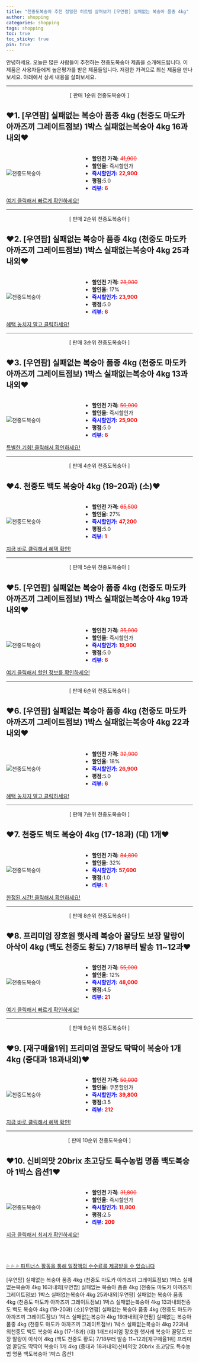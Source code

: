```yaml
---
title: "천중도복숭아 추천 정밀한 히트템 살펴보기 [우연팜] 실패없는 복숭아 품종 4kg"
author: shopping
categories: shopping
tags: shopping
toc: true
toc_sticky: true
pin: true
---
```

안녕하세요. 오늘은 많은 사람들이 추천하는 천중도복숭아 제품을 소개해드립니다. 이 제품은 사용자들에게 높은평가를 받은 제품들입니다. 저렴한 가격으로 최신 제품을 만나보세요. 아래에서 상세 내용을 살펴보세요.

---
<p class="toplist" style="margin: 0 auto; display: block; width: fit-content;">[ 판매 1순위 천중도복숭아 ]</p>

<h2><strong>❤️1. [우연팜] 실패없는 복숭아 품종 4kg (천중도 마도카 아까즈끼 그레이트점보) 1박스 실패없는복숭아 4kg 16과내외❤️</strong></h2>

<div style="display: flex; align-items: center;">
    <div style="flex: 0.4;">
        <img src="https://thumbnail10.coupangcdn.com/thumbnails/remote/230x230ex/image/vendor_inventory/5977/d6859e7a926ab72d8d5b6eae3c05c069347c565aee9455d0de00c8cf1fdd.jpg" alt="천중도복숭아" style="max-width: 100%;">
    </div>
    <div style="flex: 0.6; margin-left: 10px;">
        <ul>
            <li><strong>할인전 가격:</strong> <del style="color: red;">41,900</del></li>
            <li><strong>할인율:</strong> 즉시할인가</li>
            <li><span style='color:blue'><strong>즉시할인가:</strong></span> <span style='color:red'><strong>22,900</strong></span></li>
            <li><strong>평점:</strong>5.0</li>
            <li><span style='color:blue'><strong>리뷰:</strong></span> <span style='color:red'><strong>6</strong></span></li>
        </ul>
    </div>
</div>
<div class="center">
    <a href="https://selin100587.github.io?lptag=AF9450613&subid=githubio&pageKey=8239593280&traceid=V0-153&itemId=23714051830&vendorItemId=90738931127" class="myButton">
        여기 클릭해서 빠르게 확인하세요!
    </a>
</div>


---
<p class="toplist" style="margin: 0 auto; display: block; width: fit-content;">[ 판매 2순위 천중도복숭아 ]</p>

<h2><strong>❤️2. [우연팜] 실패없는 복숭아 품종 4kg (천중도 마도카 아까즈끼 그레이트점보) 1박스 실패없는복숭아 4kg 25과내외❤️</strong></h2>

<div style="display: flex; align-items: center;">
    <div style="flex: 0.4;">
        <img src="https://thumbnail10.coupangcdn.com/thumbnails/remote/230x230ex/image/vendor_inventory/5977/d6859e7a926ab72d8d5b6eae3c05c069347c565aee9455d0de00c8cf1fdd.jpg" alt="천중도복숭아" style="max-width: 100%;">
    </div>
    <div style="flex: 0.6; margin-left: 10px;">
        <ul>
            <li><strong>할인전 가격:</strong> <del style="color: red;">28,900</del></li>
            <li><strong>할인율:</strong> 17%</li>
            <li><span style='color:blue'><strong>즉시할인가:</strong></span> <span style='color:red'><strong>23,900</strong></span></li>
            <li><strong>평점:</strong>5.0</li>
            <li><span style='color:blue'><strong>리뷰:</strong></span> <span style='color:red'><strong>6</strong></span></li>
        </ul>
    </div>
</div>
<div class="center">
    <a href="https://selin100587.github.io?lptag=AF9450613&subid=githubio&pageKey=8239593280&traceid=V0-153&itemId=23714051836&vendorItemId=90738931135" class="myButton">
        혜택 놓치지 말고 클릭하세요!
    </a>
</div>


---
<p class="toplist" style="margin: 0 auto; display: block; width: fit-content;">[ 판매 3순위 천중도복숭아 ]</p>

<h2><strong>❤️3. [우연팜] 실패없는 복숭아 품종 4kg (천중도 마도카 아까즈끼 그레이트점보) 1박스 실패없는복숭아 4kg 13과내외❤️</strong></h2>

<div style="display: flex; align-items: center;">
    <div style="flex: 0.4;">
        <img src="https://thumbnail10.coupangcdn.com/thumbnails/remote/230x230ex/image/vendor_inventory/5977/d6859e7a926ab72d8d5b6eae3c05c069347c565aee9455d0de00c8cf1fdd.jpg" alt="천중도복숭아" style="max-width: 100%;">
    </div>
    <div style="flex: 0.6; margin-left: 10px;">
        <ul>
            <li><strong>할인전 가격:</strong> <del style="color: red;">50,900</del></li>
            <li><strong>할인율:</strong> 즉시할인가</li>
            <li><span style='color:blue'><strong>즉시할인가:</strong></span> <span style='color:red'><strong>25,900</strong></span></li>
            <li><strong>평점:</strong>5.0</li>
            <li><span style='color:blue'><strong>리뷰:</strong></span> <span style='color:red'><strong>6</strong></span></li>
        </ul>
    </div>
</div>
<div class="center">
    <a href="https://selin100587.github.io?lptag=AF9450613&subid=githubio&pageKey=8239593280&traceid=V0-153&itemId=23714051842&vendorItemId=90738931160" class="myButton">
        특별한 기회! 클릭해서 확인하세요!
    </a>
</div>


---
<p class="toplist" style="margin: 0 auto; display: block; width: fit-content;">[ 판매 4순위 천중도복숭아 ]</p>

<h2><strong>❤️4. 천중도 백도 복숭아 4kg (19-20과) (소)❤️</strong></h2>

<div style="display: flex; align-items: center;">
    <div style="flex: 0.4;">
        <img src="https://thumbnail10.coupangcdn.com/thumbnails/remote/230x230ex/image/vendor_inventory/0906/29c4fc95e4239aa9879cc9a9f0f92ff347d5de8dc78fa05ebf211066cbcb.jpg" alt="천중도복숭아" style="max-width: 100%;">
    </div>
    <div style="flex: 0.6; margin-left: 10px;">
        <ul>
            <li><strong>할인전 가격:</strong> <del style="color: red;">65,500</del></li>
            <li><strong>할인율:</strong> 27%</li>
            <li><span style='color:blue'><strong>즉시할인가:</strong></span> <span style='color:red'><strong>47,200</strong></span></li>
            <li><strong>평점:</strong>5.0</li>
            <li><span style='color:blue'><strong>리뷰:</strong></span> <span style='color:red'><strong>1</strong></span></li>
        </ul>
    </div>
</div>
<div class="center">
    <a href="https://selin100587.github.io?lptag=AF9450613&subid=githubio&pageKey=6059833877&traceid=V0-153&itemId=11137960228&vendorItemId=78416434899" class="myButton">
        지금 바로 클릭해서 혜택 확인!
    </a>
</div>


---
<p class="toplist" style="margin: 0 auto; display: block; width: fit-content;">[ 판매 5순위 천중도복숭아 ]</p>

<h2><strong>❤️5. [우연팜] 실패없는 복숭아 품종 4kg (천중도 마도카 아까즈끼 그레이트점보) 1박스 실패없는복숭아 4kg 19과내외❤️</strong></h2>

<div style="display: flex; align-items: center;">
    <div style="flex: 0.4;">
        <img src="https://thumbnail10.coupangcdn.com/thumbnails/remote/230x230ex/image/vendor_inventory/5977/d6859e7a926ab72d8d5b6eae3c05c069347c565aee9455d0de00c8cf1fdd.jpg" alt="천중도복숭아" style="max-width: 100%;">
    </div>
    <div style="flex: 0.6; margin-left: 10px;">
        <ul>
            <li><strong>할인전 가격:</strong> <del style="color: red;">35,900</del></li>
            <li><strong>할인율:</strong> 즉시할인가</li>
            <li><span style='color:blue'><strong>즉시할인가:</strong></span> <span style='color:red'><strong>19,900</strong></span></li>
            <li><strong>평점:</strong>5.0</li>
            <li><span style='color:blue'><strong>리뷰:</strong></span> <span style='color:red'><strong>6</strong></span></li>
        </ul>
    </div>
</div>
<div class="center">
    <a href="https://selin100587.github.io?lptag=AF9450613&subid=githubio&pageKey=8239593280&traceid=V0-153&itemId=23714051826&vendorItemId=90738931116" class="myButton">
        여기 클릭해서 할인 정보를 확인하세요!
    </a>
</div>


---
<p class="toplist" style="margin: 0 auto; display: block; width: fit-content;">[ 판매 6순위 천중도복숭아 ]</p>

<h2><strong>❤️6. [우연팜] 실패없는 복숭아 품종 4kg (천중도 마도카 아까즈끼 그레이트점보) 1박스 실패없는복숭아 4kg 22과내외❤️</strong></h2>

<div style="display: flex; align-items: center;">
    <div style="flex: 0.4;">
        <img src="https://thumbnail10.coupangcdn.com/thumbnails/remote/230x230ex/image/vendor_inventory/5977/d6859e7a926ab72d8d5b6eae3c05c069347c565aee9455d0de00c8cf1fdd.jpg" alt="천중도복숭아" style="max-width: 100%;">
    </div>
    <div style="flex: 0.6; margin-left: 10px;">
        <ul>
            <li><strong>할인전 가격:</strong> <del style="color: red;">32,900</del></li>
            <li><strong>할인율:</strong> 18%</li>
            <li><span style='color:blue'><strong>즉시할인가:</strong></span> <span style='color:red'><strong>26,900</strong></span></li>
            <li><strong>평점:</strong>5.0</li>
            <li><span style='color:blue'><strong>리뷰:</strong></span> <span style='color:red'><strong>6</strong></span></li>
        </ul>
    </div>
</div>
<div class="center">
    <a href="https://selin100587.github.io?lptag=AF9450613&subid=githubio&pageKey=8239593280&traceid=V0-153&itemId=23714051839&vendorItemId=90738931147" class="myButton">
        혜택 놓치지 말고 클릭하세요!
    </a>
</div>


---
<p class="toplist" style="margin: 0 auto; display: block; width: fit-content;">[ 판매 7순위 천중도복숭아 ]</p>

<h2><strong>❤️7. 천중도 백도 복숭아 4kg (17-18과) (대) 1개❤️</strong></h2>

<div style="display: flex; align-items: center;">
    <div style="flex: 0.4;">
        <img src="https://thumbnail9.coupangcdn.com/thumbnails/remote/230x230ex/image/vendor_inventory/2e18/f0462eed9439e78996913dbf738fd71f41a0c1cb34f2914f132601e02a95.jpg" alt="천중도복숭아" style="max-width: 100%;">
    </div>
    <div style="flex: 0.6; margin-left: 10px;">
        <ul>
            <li><strong>할인전 가격:</strong> <del style="color: red;">84,800</del></li>
            <li><strong>할인율:</strong> 32%</li>
            <li><span style='color:blue'><strong>즉시할인가:</strong></span> <span style='color:red'><strong>57,600</strong></span></li>
            <li><strong>평점:</strong>1.0</li>
            <li><span style='color:blue'><strong>리뷰:</strong></span> <span style='color:red'><strong>1</strong></span></li>
        </ul>
    </div>
</div>
<div class="center">
    <a href="https://selin100587.github.io?lptag=AF9450613&subid=githubio&pageKey=8215003734&traceid=V0-153&itemId=23594787476&vendorItemId=90623053492" class="myButton">
        한정된 시간! 클릭해서 확인하세요!
    </a>
</div>


---
<p class="toplist" style="margin: 0 auto; display: block; width: fit-content;">[ 판매 8순위 천중도복숭아 ]</p>

<h2><strong>❤️8. 프리미엄 장호원 햇사레 복숭아 꿀당도 보장 말랑이 아삭이 4kg (백도 천중도 황도) 7/18부터 발송 11~12과❤️</strong></h2>

<div style="display: flex; align-items: center;">
    <div style="flex: 0.4;">
        <img src="https://thumbnail6.coupangcdn.com/thumbnails/remote/230x230ex/image/vendor_inventory/5eaa/7186f5592e8c8899e1da85c9f74c09a9863448bc25beca3b7791fa40a22a.jpg" alt="천중도복숭아" style="max-width: 100%;">
    </div>
    <div style="flex: 0.6; margin-left: 10px;">
        <ul>
            <li><strong>할인전 가격:</strong> <del style="color: red;">55,000</del></li>
            <li><strong>할인율:</strong> 12%</li>
            <li><span style='color:blue'><strong>즉시할인가:</strong></span> <span style='color:red'><strong>48,000</strong></span></li>
            <li><strong>평점:</strong>4.5</li>
            <li><span style='color:blue'><strong>리뷰:</strong></span> <span style='color:red'><strong>21</strong></span></li>
        </ul>
    </div>
</div>
<div class="center">
    <a href="https://selin100587.github.io?lptag=AF9450613&subid=githubio&pageKey=7619371879&traceid=V0-153&itemId=23756535388&vendorItemId=78116001109" class="myButton">
        여기 클릭해서 빠르게 확인하세요!
    </a>
</div>


---
<p class="toplist" style="margin: 0 auto; display: block; width: fit-content;">[ 판매 9순위 천중도복숭아 ]</p>

<h2><strong>❤️9. [재구매율1위] 프리미엄 꿀당도 딱딱이 복숭아 1개 4kg (중대과 18과내외)❤️</strong></h2>

<div style="display: flex; align-items: center;">
    <div style="flex: 0.4;">
        <img src="https://thumbnail8.coupangcdn.com/thumbnails/remote/230x230ex/image/vendor_inventory/ecad/85f02824df2f586500be344f8c9445b5a8f7b29ab957f72494cfe79c13cc.png" alt="천중도복숭아" style="max-width: 100%;">
    </div>
    <div style="flex: 0.6; margin-left: 10px;">
        <ul>
            <li><strong>할인전 가격:</strong> <del style="color: red;">50,000</del></li>
            <li><strong>할인율:</strong> 쿠폰할인가</li>
            <li><span style='color:blue'><strong>즉시할인가:</strong></span> <span style='color:red'><strong>39,800</strong></span></li>
            <li><strong>평점:</strong>3.5</li>
            <li><span style='color:blue'><strong>리뷰:</strong></span> <span style='color:red'><strong>212</strong></span></li>
        </ul>
    </div>
</div>
<div class="center">
    <a href="https://selin100587.github.io?lptag=AF9450613&subid=githubio&pageKey=8195219586&traceid=V0-153&itemId=23467919682&vendorItemId=90494486769" class="myButton">
        지금 바로 클릭해서 혜택 확인!
    </a>
</div>


---
<p class="toplist" style="margin: 0 auto; display: block; width: fit-content;">[ 판매 10순위 천중도복숭아 ]</p>

<h2><strong>❤️10. 신비의맛 20brix 초고당도 특수농법 명품 백도복숭아 1박스 옵션1❤️</strong></h2>

<div style="display: flex; align-items: center;">
    <div style="flex: 0.4;">
        <img src="https://thumbnail7.coupangcdn.com/thumbnails/remote/230x230ex/image/vendor_inventory/3d4d/7254e603a5cc61691ad5e946a7ef603c7c421759d856832258757f136917.jpg" alt="천중도복숭아" style="max-width: 100%;">
    </div>
    <div style="flex: 0.6; margin-left: 10px;">
        <ul>
            <li><strong>할인전 가격:</strong> <del style="color: red;">31,800</del></li>
            <li><strong>할인율:</strong> 즉시할인가</li>
            <li><span style='color:blue'><strong>즉시할인가:</strong></span> <span style='color:red'><strong>11,800</strong></span></li>
            <li><strong>평점:</strong>2.5</li>
            <li><span style='color:blue'><strong>리뷰:</strong></span> <span style='color:red'><strong>209</strong></span></li>
        </ul>
    </div>
</div>
<div class="center">
    <a href="https://selin100587.github.io?lptag=AF9450613&subid=githubio&pageKey=8203683399&traceid=V0-153&itemId=23523481472&vendorItemId=90549812814" class="myButton">
        지금 클릭해서 최저가 확인하세요!
    </a>
</div>

<br><br><br>[💦 💦 💦 파트너스 활동을 통해 일정액의 수수료를 제공받을 수 있습니다](https://link.coupang.com/a/bcpT2c)<br><br>[우연팜] 실패없는 복숭아 품종 4kg (천중도 마도카 아까즈끼 그레이트점보) 1박스 실패없는복숭아 4kg 16과내외[우연팜] 실패없는 복숭아 품종 4kg (천중도 마도카 아까즈끼 그레이트점보) 1박스 실패없는복숭아 4kg 25과내외[우연팜] 실패없는 복숭아 품종 4kg (천중도 마도카 아까즈끼 그레이트점보) 1박스 실패없는복숭아 4kg 13과내외천중도 백도 복숭아 4kg (19-20과) (소)[우연팜] 실패없는 복숭아 품종 4kg (천중도 마도카 아까즈끼 그레이트점보) 1박스 실패없는복숭아 4kg 19과내외[우연팜] 실패없는 복숭아 품종 4kg (천중도 마도카 아까즈끼 그레이트점보) 1박스 실패없는복숭아 4kg 22과내외천중도 백도 복숭아 4kg (17-18과) (대) 1개프리미엄 장호원 햇사레 복숭아 꿀당도 보장 말랑이 아삭이 4kg (백도 천중도 황도) 7/18부터 발송 11~12과[재구매율1위] 프리미엄 꿀당도 딱딱이 복숭아 1개 4kg (중대과 18과내외)신비의맛 20brix 초고당도 특수농법 명품 백도복숭아 1박스 옵션1